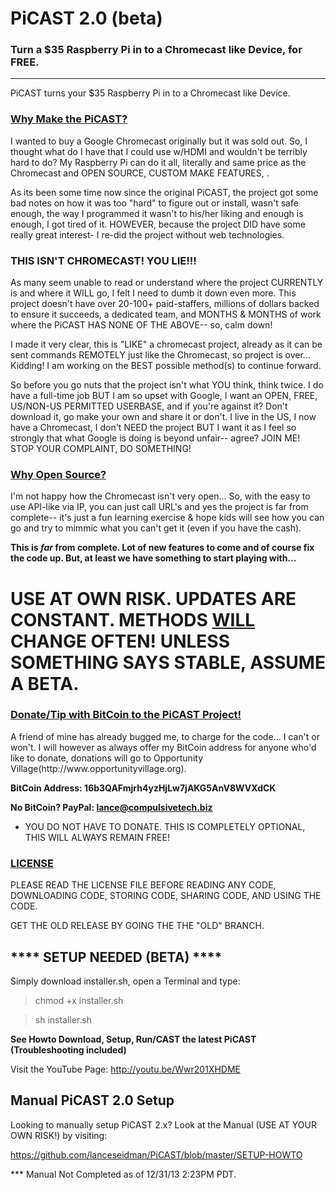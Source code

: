 PiCAST 2.0 (beta)
===
<h3>Turn a $35 Raspberry Pi in to a Chromecast like Device, for FREE.</h3>
<hr>

PiCAST turns your $35 Raspberry Pi in to a Chromecast like Device.

<h3><u>Why Make the PiCAST?</u></h3>
I wanted to buy a Google Chromecast originally but it was sold out. So, I thought what do I have that I could use w/HDMI and wouldn't be terribly hard to do? My Raspberry Pi can do it all, literally and same price as the Chromecast and OPEN SOURCE, CUSTOM MAKE FEATURES, <obvious reasons here>.

As its been some time now since the original PiCAST, the project got some bad notes on how it was too "hard" to figure out or install, wasn't safe enough, the way I programmed it wasn't to his/her liking and enough is enough, I got tired of it. HOWEVER, because the project DID have some really great interest- I re-did the project without web technologies.

<h3>THIS ISN'T CHROMECAST! YOU LIE!!!</h3>
As many seem unable to read or understand where the project CURRENTLY is and where it WILL go, I felt I need to dumb it
down even more. This project doesn't have over 20-100+ paid-staffers, millions of dollars backed to ensure it succeeds, 
a dedicated team, and MONTHS & MONTHS of work where the PiCAST HAS NONE OF THE ABOVE-- so, calm down!

I made it very clear, this is "LIKE" a chromecast project, already as it can be sent commands REMOTELY just like the 
Chromecast, so project is over... Kidding! I am working on the BEST possible method(s) to continue forward.

So before you go nuts that the project isn't what YOU think, think twice. I do have a full-time job BUT I am so
upset with Google, I want an OPEN, FREE, US/NON-US PERMITTED USERBASE, and if you're against it? Don't download it,
go make your own and share it or don't. I live in the US, I now have a Chromecast, I don't NEED the project BUT
I want it as I feel so strongly that what Google is doing is beyond unfair-- agree? JOIN ME! STOP YOUR COMPLAINT, DO
SOMETHING!

<h3><u>Why Open Source?</u></h3>
I'm not happy how the Chromecast isn't very open... So, with the easy to use API-like via IP, you can just call URL's
and yes the project is far from complete-- it's just a fun learning exercise & hope kids will see how you can go and
try to mimmic what you can't get it (even if you have the cash).

<b>This is <i>far</i> from complete. Lot of new features to come and of course fix the code up. But, at least we have something
to start playing with...</b>

<h1>USE AT OWN RISK. UPDATES ARE CONSTANT. METHODS <B><u>WILL</u></B> CHANGE OFTEN! UNLESS SOMETHING SAYS STABLE, ASSUME A BETA.</h1>

<h3><u>Donate/Tip with BitCoin to the PiCAST Project!</u></h3>
A friend of mine has already bugged me, to charge for the code... I can't or won't. I will however as always offer my
BitCoin address for anyone who'd like to donate, donations will go to Opportunity Village(http://www.opportunityvillage.org).

<b>BitCoin Address: 16b3QAFmjrh4yzHjLw7jAKG5AnV8WVXdCK</b>

<b>No BitCoin? PayPal: lance@compulsivetech.biz</b>

* YOU DO NOT HAVE TO DONATE. THIS IS COMPLETELY OPTIONAL, THIS WILL ALWAYS REMAIN FREE!

<h3><u>LICENSE</u></h3>

PLEASE READ THE LICENSE FILE BEFORE READING ANY CODE, DOWNLOADING CODE, STORING CODE, SHARING CODE, AND USING THE CODE.


GET THE OLD RELEASE BY GOING THE THE "OLD" BRANCH.

<b><h2>**** SETUP NEEDED (BETA) ****</h2></b>

Simply download installer.sh, open a Terminal and type:

> chmod +x installer.sh

> sh installer.sh

<b>See Howto Download, Setup, Run/CAST the latest PiCAST (Troubleshooting included)</b>

Visit the YouTube Page: http://youtu.be/Wwr201XHDME


<h2>Manual PiCAST 2.0 Setup</h2>
Looking to manually setup PiCAST 2.x? Look at the Manual (USE AT YOUR OWN RISK!) by visiting:

https://github.com/lanceseidman/PiCAST/blob/master/SETUP-HOWTO

*** Manual Not Completed as of 12/31/13 2:23PM PDT.
